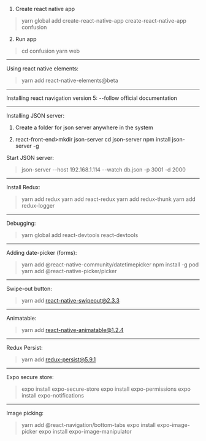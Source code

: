 1. Create react native app
>yarn global add create-react-native-app
create-react-native-app confusion

2. Run app
>cd confusion
yarn web

******************

Using react native elements:
>yarn add react-native-elements@beta

******************

Installing react navigation version 5:
--follow official documentation

******************

Installing JSON server:

1. Create a folder for json server anywhere in the system

2. react-front-end>mkdir json-server
cd json-server
npm install json-server -g

Start JSON server:
>json-server --host 192.168.1.114 --watch db.json -p 3001 -d 2000

*******************

Install Redux:
>yarn add redux
yarn add react-redux
yarn add redux-thunk
yarn add redux-logger

********************
Debugging:
>yarn global add react-devtools
react-devtools

********************
Adding date-picker (forms):
>yarn add @react-native-community/datetimepicker
npm install -g pod
yarn add @react-native-picker/picker

********************
Swipe-out button:
>yarn add react-native-swipeout@2.3.3

********************
Animatable:
>yarn add react-native-animatable@1.2.4

********************
Redux Persist:
>yarn add redux-persist@5.9.1

********************
Expo secure store:
>expo install expo-secure-store
expo install expo-permissions
expo install expo-notifications

********************
Image picking:
>yarn add @react-navigation/bottom-tabs
expo install expo-image-picker
expo install expo-image-manipulator
